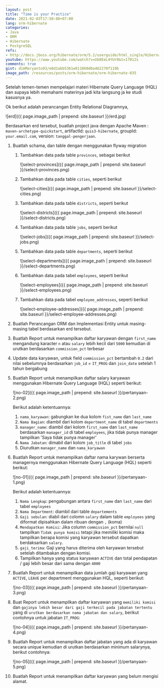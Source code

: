 ```yaml
---
layout: post
title: "Time is your Practice"
date: 2021-02-03T17:50:08+07:00
lang: orm-hibernate
categories:
- Java
- ORM
- Hibernate
- PostgreSQL
refs: 
- http://docs.jboss.org/hibernate/orm/5.2/userguide/html_single/Hibernate_User_Guide.html
youtube: https://www.youtube.com/watch?v=Uk8EeL4YUr0&t=17012s
comments: true
gist: dimMaryanto93/e8d2abb5361e811860d6a462270f119b
image_path: /resources/posts/orm-hibernate/orm-hibernate-035
---
```


Setelah temen-temen mempelajari materi Hibernate Query Language (HQL) dan supaya lebih memahami materinya jadi kita langsung ja ke studi kasusnya ya.

Ok berikut adalah perancangan Entity Relational Diagramnya, 

![erd]({{ page.image_path | prepend: site.baseurl }}/erd.jpg)

Berdasarkan erd tersebut, buatlah project java dengan Apache Maven : `maven-archetype-quickstart`, artifactId: `quis3-hibernate`, groupId: `your.email.com`, version: `tanggal-pengerjaan`.

1. Buatlah schama, dan table dengan menggunakan flyway migration
    1. Tambahkan data pada table `provinces`, sebagai berikut

        ![select-provinces]({{ page.image_path | prepend: site.baseurl  }}/select-provinces.png)
    
    2. Tambahkan data pada table `cities`, seperti berikut

        ![select-cities]({{ page.image_path | prepend: site.baseurl  }}/select-cities.png)

    3. Tambahkan data pada table `districts`, seperti berikut

        ![select-districts]({{ page.image_path | prepend: site.baseurl  }}/select-districts.png)

    4. Tambahkan data pada table `jobs`, seperti berikut

        ![select-jobs]({{ page.image_path | prepend: site.baseurl  }}/select-jobs.png)

    5. Tambahkan data pada table `departments`, seperti berikut
        
        ![select-departments]({{ page.image_path | prepend: site.baseurl  }}/select-departments.png)

    6. Tambahkan data pada tabel `employees`, seperti berikut

        ![select-employees]({{ page.image_path | prepend: site.baseurl  }}/select-employees.png)

    7. Tambahkan data pada tabel `employee_addresses`, seperti berikut

        ![select-employee-addresses]({{ page.image_path | prepend: site.baseurl  }}/select-employee-addresses.png)

2. Buatlah Perancangan ORM dan Implementasi Entity untuk masing-masing tabel berdasarkan erd tersebut.

3. Buatlah Report untuk menampilkan daftar karyawan dengan `first_name` mengandung karacter `n` atau `salary` lebih kecil dari `5000` kemudian di urutkan berdasarkan `commission_pct` terbesar

4. Update data karyawan, untuk field `commission_pct` bertambah `0.2` dari nilai sebelumnya berdasarkan `job_id` = `IT_PROG` dan `join_date` setelah 1 tahun bergabung

5. Buatlah Report untuk menampilkan daftar salary karyawan menggunakan Hibernate Query Language (HQL) seperti berikut:

    ![no-02]({{ page.image_path | prepend: site.baseurl  }}/pertanyaan-2.png)

    Berikut adalah ketentuannya:

    1. `nama_karyawan`: gabungkan ke dua kolom `fist_name` dan `last_name`
    2. `Nama Bagian`: diambil dari kolom `depertment_name` di tabel `departments`
    3. `manager_name`: diambil dari kolom `first_name` dan `last_name` berdasarkan `manager_id` di tabel `employees`, jika tidak punya manager tampilkan 'Saya tidak punya manager'
    4. `Nama Jabatan`: dimabil dari kolom `job_title` di tabel `jobs`
    5. Diurutkan `manager_name` dan `nama_karyawan`

6. Buatlah Report untuk menampilkan daftar nama karywan berserta managernya menggunakan Hibernate Query Language (HQL) seperti berikut:
    
    ![no-01]({{ page.image_path | prepend: site.baseurl  }}/pertanyaan-1.png)
    
    Berikut adalah ketentuannya:

    1. `Nama Lengkap`: pengabungan antara `first_name` dan `last_name` dari tabel `employees`
    2. `Nama Department`: diambil dari table `departements`
    3. `Gaji sebulan`: diabil dari colomn `salary` dalam table `employees` yang diformat dipisahkan dalam ribuan dengan `,` (koma)
    4. `Mendapatkan Komisi`: Jika column `commission_pct` bernilai `null` tampilkan `Tidak punya komisi` tetapi jika memiliki komisi maka tampilkan berapa komisi yang karyawan tersebut dapatkan berdaksarkan `salary`.
    5. `gaji_terima`: Gaji yang harus diterima oleh karyawan tersebut setelah ditambakan dengan komisi.
    6. Tampilkan hanya yang status karyawan `ACTIVE` dan total pendapatan / gaji lebih besar dari sama dengan `4000`

7. Buatlah Report untuk menampilkan data jumlah gaji karyawan yang `ACTIVE`, `LEAVE` per department menggunakan HQL, seperti berikut:

    ![no-03]({{ page.image_path | prepend: site.baseurl  }}/pertanyaan-3.png)


8. Buat Report untuk menampilkan daftar karyawan yang `memiliki komisi` dan `gajinya lebih besar dari gaji terkecil pada jabatan tertentu` yang di `urutkan berdasarkan nama jabatan dan salary`, berikut contohnya untuk jabatan `IT_PROG`:

    ![no-04]({{ page.image_path | prepend: site.baseurl  }}/pertanyaan-4.png)

9. Buatlah Report untuk menampilkan daftar jabatan yang ada di karyawan secara unique kemudian di urutkan berdasarkan minimum salarynya, berikut contohnya:

    ![no-05]({{ page.image_path | prepend: site.baseurl  }}/pertanyaan-5.png)

10. Buatlah Report untuk menampilkan daftar karyawan yang belum mengisi alamat.


